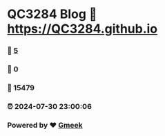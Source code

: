 # QC3284 Blog :link: https://QC3284.github.io 
### :page_facing_up: [5](https://QC3284.github.io/tag.html) 
### :speech_balloon: 0 
### :hibiscus: 15479 
### :alarm_clock: 2024-07-30 23:00:06 
### Powered by :heart: [Gmeek](https://github.com/Meekdai/Gmeek)
